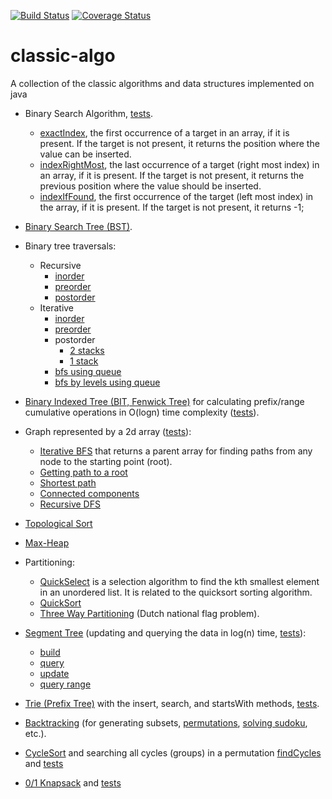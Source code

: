 [![Build Status](https://travis-ci.com/dpaukov/classic-algo.svg?branch=master)](https://travis-ci.com/github/dpaukov/classic-algo)
[![Coverage Status](https://coveralls.io/repos/github/dpaukov/classic-algo/badge.svg?branch=master)](https://coveralls.io/github/dpaukov/classic-algo?branch=master)

# classic-algo
A collection of the classic algorithms and data structures implemented on java

- Binary Search Algorithm, [tests](https://github.com/dpaukov/classic-algo/blob/master/src/test/java/org/paukov/search/BinarySearchTest.java).
  - [exactIndex](https://github.com/dpaukov/classic-algo/blob/master/src/main/java/org/paukov/search/BinarySearch.java#L13), 
    the first occurrence of a target in an array, if it is present. If the target is not present, 
    it returns the position where the value can be inserted.
  - [indexRightMost](https://github.com/dpaukov/classic-algo/blob/master/src/main/java/org/paukov/search/BinarySearch.java#L29),
    the last occurrence of a target (right most index) in an array, if it is present. If the target 
    is not present, it returns the previous position where the value should be inserted.
  - [indexIfFound](https://github.com/dpaukov/classic-algo/blob/master/src/main/java/org/paukov/search/BinarySearch.java#L45),
    the first occurrence of the target (left most index) in the array, if it is present. 
    If the target is not present, it returns -1;
    
- [Binary Search Tree (BST)](https://github.com/dpaukov/classic-algo/blob/master/src/main/java/org/paukov/tree/BinarySearchTree.java#L6).

- Binary tree traversals: 
  - Recursive
    - [inorder](https://github.com/dpaukov/classic-algo/blob/master/src/main/java/org/paukov/tree/BinaryTreeTraversal.java#L12)
    - [preorder](https://github.com/dpaukov/classic-algo/blob/master/src/main/java/org/paukov/tree/BinaryTreeTraversal.java#L21)
    - [postorder](https://github.com/dpaukov/classic-algo/blob/master/src/main/java/org/paukov/tree/BinaryTreeTraversal.java#L30)
  - Iterative
    - [inorder](https://github.com/dpaukov/classic-algo/blob/master/src/main/java/org/paukov/tree/BinaryTreeTraversal.java#L85)
    - [preorder](https://github.com/dpaukov/classic-algo/blob/master/src/main/java/org/paukov/tree/BinaryTreeTraversal.java#L100)
    - postorder
      - [2 stacks](https://github.com/dpaukov/classic-algo/blob/master/src/main/java/org/paukov/tree/BinaryTreeTraversal.java#L118)
      - [1 stack](https://github.com/dpaukov/classic-algo/blob/master/src/main/java/org/paukov/tree/BinaryTreeTraversal.java#L141)
    - [bfs using queue](https://github.com/dpaukov/classic-algo/blob/master/src/main/java/org/paukov/tree/BinaryTreeTraversal.java#L41)
    - [bfs by levels using queue](https://github.com/dpaukov/classic-algo/blob/master/src/main/java/org/paukov/tree/BinaryTreeTraversal.java#L61)         

- [Binary Indexed Tree (BIT, Fenwick Tree)](https://github.com/dpaukov/classic-algo/blob/master/src/main/java/org/paukov/tree/BinaryIndexedTreeFenwick.java#L16) for calculating prefix/range cumulative operations in 
  O(logn) time complexity ([tests](https://github.com/dpaukov/classic-algo/blob/master/src/test/java/org/paukov/tree/BinaryIndexedTreeFenwickTest.java#L10)).

- Graph represented by a 2d array ([tests](https://github.com/dpaukov/classic-algo/blob/master/src/test/java/org/paukov/graph/GraphRepresentedByArray2DTest.java#L12)):
  - [Iterative BFS](https://github.com/dpaukov/classic-algo/blob/master/src/main/java/org/paukov/graph/GraphRepresentedByArray2D.java#L20) 
    that returns a parent array for finding paths from any node to the starting point (root).
  - [Getting path to a root](https://github.com/dpaukov/classic-algo/blob/master/src/main/java/org/paukov/graph/GraphRepresentedByArray2D.java#L112)
  - [Shortest path](https://github.com/dpaukov/classic-algo/blob/master/src/main/java/org/paukov/graph/GraphRepresentedByArray2D.java#L133)
  - [Connected components](https://github.com/dpaukov/classic-algo/blob/master/src/main/java/org/paukov/graph/GraphRepresentedByArray2D.java#L151)
  - [Recursive DFS](https://github.com/dpaukov/classic-algo/blob/master/src/main/java/org/paukov/graph/GraphRepresentedByArray2D.java#L199)

- [Topological Sort](https://github.com/dpaukov/classic-algo/blob/master/src/main/java/org/paukov/graph/TopologicalSort.java#L26)

- [Max-Heap](https://github.com/dpaukov/classic-algo/blob/master/src/main/java/org/paukov/heap/SimpleMaxHeap.java#L5) 

- Partitioning:
  - [QuickSelect](https://github.com/dpaukov/classic-algo/blob/master/src/main/java/org/paukov/partition/QuickSelect.java#L13) 
    is a selection algorithm to find the kth smallest element in an unordered list. It is related to the quicksort sorting algorithm.
  - [QuickSort](https://github.com/dpaukov/classic-algo/blob/master/src/main/java/org/paukov/partition/QuickSort.java#L18)
  - [Three Way Partitioning](https://github.com/dpaukov/classic-algo/blob/master/src/main/java/org/paukov/partition/ThreeWayPartitioning.java#L9)
    (Dutch national flag problem).

- [Segment Tree](https://github.com/dpaukov/classic-algo/blob/master/src/main/java/org/paukov/tree/SegmentTree.java#L14) 
(updating and querying the data in log(n) time, [tests](https://github.com/dpaukov/classic-algo/blob/master/src/test/java/org/paukov/tree/SegmentTreeTest.java)):
  - [build](https://github.com/dpaukov/classic-algo/blob/master/src/main/java/org/paukov/tree/SegmentTree.java#L114)
  - [query](https://github.com/dpaukov/classic-algo/blob/master/src/main/java/org/paukov/tree/SegmentTree.java#L131)
  - [update](https://github.com/dpaukov/classic-algo/blob/master/src/main/java/org/paukov/tree/SegmentTree.java#L148)
  - [query range](https://github.com/dpaukov/classic-algo/blob/master/src/main/java/org/paukov/tree/SegmentTree.java#L110)

- [Trie (Prefix Tree)](https://github.com/dpaukov/classic-algo/blob/master/src/main/java/org/paukov/trie/Trie.java) 
  with the insert, search, and startsWith methods, [tests](https://github.com/dpaukov/classic-algo/blob/master/src/test/java/org/paukov/trie/TrieTest.java).

- [Backtracking](https://github.com/dpaukov/classic-algo/blob/master/src/main/java/org/paukov/backtracking/Backtracking.java#L24) 
  (for generating subsets, [permutations](https://github.com/dpaukov/classic-algo/blob/master/src/main/java/org/paukov/backtracking/AllPermutations.java), 
  [solving sudoku](https://github.com/dpaukov/classic-algo/blob/master/src/main/java/org/paukov/backtracking/Sudoku.java), etc.).

- [CycleSort](https://github.com/dpaukov/classic-algo/blob/master/src/main/java/org/paukov/cyclesort/CycleSort.java#L10) 
  and searching all cycles (groups) in a permutation [findCycles](https://github.com/dpaukov/classic-algo/blob/master/src/main/java/org/paukov/cyclesort/CycleSort.java#L22)
  and [tests](https://github.com/dpaukov/classic-algo/blob/master/src/test/java/org/paukov/cyclesort/CycleSortTest.java#L12)

- [0/1 Knapsack](https://github.com/dpaukov/classic-algo/blob/master/src/main/java/org/paukov/knapsack/Knapsack.java#L21) 
  and [tests](https://github.com/dpaukov/classic-algo/blob/master/src/test/java/org/paukov/knapsack/KnapsackTest.java#L12)
